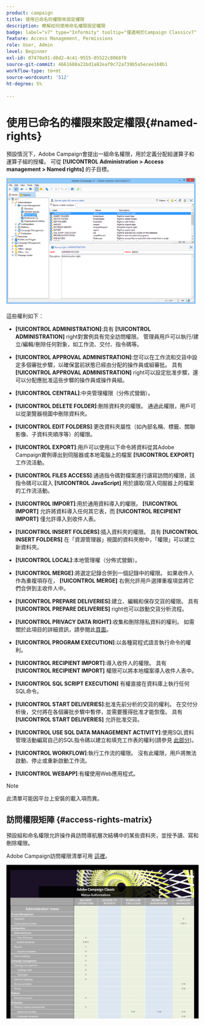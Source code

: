 ```yaml
---
product: campaign
title: 使用已命名的權限來設定權限
description: 瞭解如何使用命名權限設定權限
badge: label="v7" type="Informity" tooltip="僅適用於Campaign Classicv7"
feature: Access Management, Permissions
role: User, Admin
level: Beginner
exl-id: 07470a91-d8d2-4c41-9555-05522c8068f0
source-git-commit: 4661688a22bd1a82eaf9c72a739b5a5ecee168b1
workflow-type: tm+mt
source-wordcount: '512'
ht-degree: 5%

---
```


# 使用已命名的權限來設定權限{#named-rights}



預設情況下，Adobe Campaign會提出一組命名權限，用於定義分配給運算子和運算子組的授權。 可從 **[!UICONTROL Administration > Access management > Named rights]** 的子目標。

![](assets/s_ncs_admin_named_rights.png)

這些權利如下：

* **[!UICONTROL ADMINISTRATION]**:具有 **[!UICONTROL ADMINISTRATION]** right對實例具有完全訪問權限。 管理員用戶可以執行/建立/編輯/刪除任何對象，如工作流、交付、指令碼等。

* **[!UICONTROL APPROVAL ADMINISTRATION]**:您可以在工作流和交貨中設定多個審批步驟，以確保當前狀態已經由分配的操作員或組審批。 具有 **[!UICONTROL APPROVAL ADMINISTRATION]** right可以設定批准步驟，還可以分配應批准這些步驟的操作員或操作員組。

* **[!UICONTROL CENTRAL]**:中央管理權限（分佈式營銷）。

* **[!UICONTROL DELETE FOLDER]**:刪除資料夾的權限。 通過此權限，用戶可以從瀏覽器視圖中刪除資料夾。

* **[!UICONTROL EDIT FOLDERS]**:更改資料夾屬性（如內部名稱、標籤、關聯影像、子資料夾順序等）的權限。

* **[!UICONTROL EXPORT]**:用戶可以使用以下命令將資料從其Adobe Campaign實例導出到伺服器或本地電腦上的檔案 **[!UICONTROL EXPORT]** 工作流活動。

* **[!UICONTROL FILES ACCESS]**:通過指令碼對檔案進行讀寫訪問的權限，該指令碼可以寫入 **[!UICONTROL JavaScript]** 用於讀取/寫入伺服器上的檔案的工作流活動。

* **[!UICONTROL IMPORT]**:用於通用資料導入的權限。 **[!UICONTROL IMPORT]** 允許將資料導入任何其它表，而 **[!UICONTROL RECIPIENT IMPORT]** 僅允許導入到收件人表。

* **[!UICONTROL INSERT FOLDERS]**:插入資料夾的權限。 具有 **[!UICONTROL INSERT FOLDERS]** 在「資源管理器」視圖的資料夾樹中，「權限」可以建立新資料夾。

* **[!UICONTROL LOCAL]**:本地管理權（分佈式營銷）。

* **[!UICONTROL MERGE]**:將選定記錄合併到一個記錄中的權限。 如果收件人作為重複項存在， **[!UICONTROL MERGE]** 右側允許用戶選擇重複項並將它們合併到主收件人中。

* **[!UICONTROL PREPARE DELIVERIES]**:建立、編輯和保存交貨的權限。 具有 **[!UICONTROL PREPARE DELIVERIES]** right也可以啟動交貨分析流程。

* **[!UICONTROL PRIVACY DATA RIGHT]**:收集和刪除隱私資料的權利。 如需關於此項目的詳細資訊，請參閱此[頁面](https://helpx.adobe.com/tw/campaign/kb/acc-privacy.html)。

* **[!UICONTROL PROGRAM EXECUTION]**:以各種寫程式語言執行命令的權利。

* **[!UICONTROL RECIPIENT IMPORT]**:導入收件人的權限。 具有 **[!UICONTROL RECIPIENT IMPORT]** 權限可以將本地檔案導入收件人表中。

* **[!UICONTROL SQL SCRIPT EXECUTION]** 有權直接在資料庫上執行任何SQL命令。

* **[!UICONTROL START DELIVERIES]**:批准先前分析的交貨的權利。 在交付分析後，交付將在各個審批步驟中暫停，並需要獲得批准才能恢復。 具有 **[!UICONTROL START DELIVERIES]** 允許批准交貨。

* **[!UICONTROL USE SQL DATA MANAGEMENT ACTIVITY]**:使用SQL資料管理活動編寫自己的SQL指令碼以建立和填充工作表的權利(請參見 [此部分](../../workflow/using/sql-data-management.md))。

* **[!UICONTROL WORKFLOW]**:執行工作流的權限。 沒有此權限，用戶將無法啟動、停止或重新啟動工作流。

* **[!UICONTROL WEBAPP]**:有權使用Web應用程式。

>[!NOTE]
>
>此清單可能因平台上安裝的載入項而異。

## 訪問權限矩陣 {#access-rights-matrix}

預設組和命名權限允許操作員訪問導航層次結構中的某些資料夾，並授予讀、寫和刪除權限。

Adobe Campaign訪問權限清單可用 [這裡](/help/platform/using/assets/access-rights-matrix.pdf)。

[![影像](assets/do-not-localize/user_management.png)](https://experienceleague.adobe.com/docs/campaign-classic/assets/access-rights-matrix.pdf)

